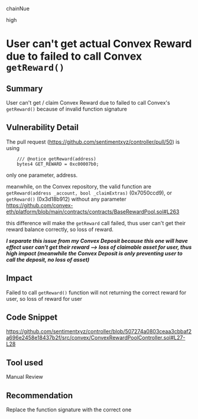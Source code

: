 chainNue

high

# User can't get actual Convex Reward due to failed to call Convex `getReward()`

## Summary

User can't get / claim Convex Reward due to failed to call Convex's `getReward()` because of invalid function signature

## Vulnerability Detail

The pull request (https://github.com/sentimentxyz/controller/pull/50) is using  
```solidity
    /// @notice getReward(address)
    bytes4 GET_REWARD = 0xc00007b0;
```
only one parameter, address.

meanwhile, on the Convex repository, the valid function are `getReward(address _account, bool _claimExtras)` (0x7050ccd9), or `getReward()` (0x3d18b912) without any parameter
https://github.com/convex-eth/platform/blob/main/contracts/contracts/BaseRewardPool.sol#L263

this difference will make the `getReward` call failed, thus user can't get their reward balance correctly, so loss of reward.

***I separate this issue from my Convex Deposit because this one will have effect user can't get their reward --> loss of claimable asset for user, thus high impact (meanwhile the Convex Deposit is only preventing user to call the deposit, no loss of asset)***

## Impact

Failed to call `getReward()` function will not returning the correct reward for user, so loss of reward for user

## Code Snippet

https://github.com/sentimentxyz/controller/blob/507274a0803ceaa3cbbaf2a696e2458e18437b2f/src/convex/ConvexRewardPoolController.sol#L27-L28

## Tool used

Manual Review

## Recommendation

Replace the function signature with the correct one